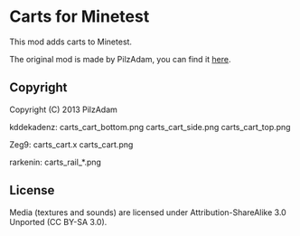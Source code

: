 # Carts for Minetest

This mod adds carts to Minetest.

The original mod is made by PilzAdam, you can find it [here](https://github.com/PilzAdam/carts).

## Copyright

Copyright (C) 2013 PilzAdam

kddekadenz:
  carts_cart_bottom.png
  carts_cart_side.png
  carts_cart_top.png

Zeg9:
  carts_cart.x
  carts_cart.png

rarkenin:
  carts_rail_*.png

## License

Media (textures and sounds) are licensed under Attribution-ShareAlike 3.0 Unported (CC BY-SA 3.0).
